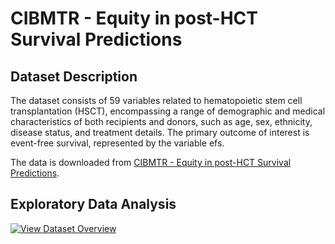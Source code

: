 # CIBMTR - Equity in post-HCT Survival Predictions

## Dataset Description

The dataset consists of 59 variables related to hematopoietic stem cell transplantation (HSCT), encompassing a range of demographic and medical characteristics of both recipients and donors, such as age, sex, ethnicity, disease status, and treatment details. The primary outcome of interest is event-free survival, represented by the variable efs.

The data is downloaded from [CIBMTR - Equity in post-HCT Survival Predictions](https://www.kaggle.com/competitions/equity-post-HCT-survival-predictions/data).

## Exploratory Data Analysis
[![View Dataset Overview](https://img.shields.io/badge/View-Dataset_Overview-blue?style=for-the-badge)](eda_report.html)
